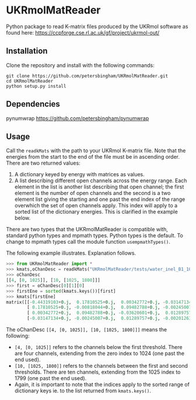 # UKRmolMatReader
Python package to read K-matrix files produced by the UKRmol software as found here:
https://ccpforge.cse.rl.ac.uk/gf/project/ukrmol-out/

## Installation

Clone the repository and install with the following commands:

    git clone https://github.com/petersbingham/UKRmolMatReader.git
    cd UKRmolMatReader
    python setup.py install
    
## Dependencies
pynumwrap https://github.com/petersbingham/pynumwrap
    
## Usage

Call the `readkMats` with the path to your UKRmol K-matrix file. Note that the energies from the start to the end of the file must be in ascending order.
There are two returned values:
  1.  A dictionary keyed by energy with matrices as values.
  2.  A list describing different open channels across the energy range. Each element in the list is another list describing that open channel; the first element is the number of open channels and the second is a two element list giving the starting and one past the end index of the range overwhich the set of open channels apply. This index will apply to a sorted list of the dictionary energies. This is clarified in the example below.

There are two types that the UKRmolMatReader is compatible with, standard python types and mpmath types. Python types is the default. To change to mpmath types call the module function `usempmathTypes()`.

The following example illustrates. Explanation follows.
```python
>>> from UKRmolMatReader import *
>>> kmats,oChanDesc = readkMats("UKRmolMatReader/tests/water_inel_B1_10ch.19")
>>> oChanDesc
[[4, [0, 1025]], [10, [1025, 1800]]]
>>> first = oChanDesc[0][1][0]
>>> firstEne = sorted(kmats.keys())[first]
>>> kmats[firstEne]
matrix([[-0.44319103+0.j,  0.17810525+0.j,  0.00342772+0.j, -0.03147134+0.j],
        [ 0.17810525+0.j, -0.00818044+0.j,  0.09482788+0.j, -0.00245007+0.j],
        [ 0.00342772+0.j,  0.09482788+0.j, -0.03620601+0.j,  0.01289757+0.j],
        [-0.03147134+0.j, -0.00245007+0.j,  0.01289757+0.j, -0.00201263+0.j]])
```
The oChanDesc `[[4, [0, 1025]], [10, [1025, 1800]]]` means the following:
 * `[4, [0, 1025]]` refers to the channels below the first threshold. There are four channels, extending from the zero index to 1024 (one past the end used).
 * `[10, [1025, 1800]]` refers to the channels between the first and second thresholds. There are ten channels, extending from the 1025 index to 1799 (one past the end used).
 * Again, it is important to note that the indices apply to the sorted range of dictionary keys ie. to the list returned from `kmats.keys()`.

